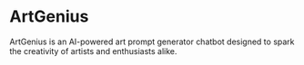 # ArtGenius

ArtGenius is an AI-powered art prompt generator chatbot designed to spark the creativity of artists and enthusiasts alike.
